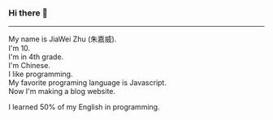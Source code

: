 ### Hi there 👋

---

My name is JiaWei Zhu (朱嘉威).  
I'm 10.  
I'm in 4th grade.  
I'm Chinese.  
I like programming.  
My favorite programing language is Javascript.  
Now I'm making a blog website.

I learned 50% of my English in programming.
